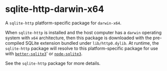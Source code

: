 <!--- Generated with the npm_generate_platform_packages.sh script, don't edit by hand -->

# sqlite-http-darwin-x64

A `sqlite-http` platform-specific package for `darwin-x64`. 

When `sqlite-http` is installed and the host computer has a `darwin` operating system with `x64` architecture, then this package is downloaded with the pre-compiled SQLite extension bundled under `lib/http0.dylib`. At runtime, the `sqlite-http` package will resolve to this platform-specific package for use with [`better-sqlite3`](https://github.com/WiseLibs/better-sqlite3)' or [`node-sqlite3`](https://github.com/TryGhost/node-sqlite3).

See the `sqlite-http` package for more details.